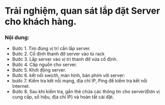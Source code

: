 # Trải nghiệm, quan sát lắp đặt Server cho khách hàng.
### Nội dung:
- Bước 1. Tìm đúng vị trí cần lắp server.
- Bước 2. Cố định thanh đỡ server vào tủ rack
- Bước 3. Lắp server vào vị trí thanh đỡ vừa cố định.
- Bước 4. Cấp nguồn cho server.
- Bước 5. Khởi động server.
- Bước 6. kết nối swicth, màn hình, bàn phím với server:
- bước 7. Kiểm tra kết nối mạng, địa chỉ IP, Ping để kiểm tra kết nối Internet.
- Bước 8. Sau khi kiểm tra, gắn thẻ chứa các thông tin cho server(Đơn vị cung cấp, số hiệu, địa chỉ IP) và hoàn tất cài đặt.
